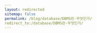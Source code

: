 ```yaml
---
layout: redirected
sitemap: false
permalink: /blog/database/DBMS란-무엇인가/
redirect_to:/database/DBMS란-무엇인가/
---
```

